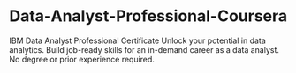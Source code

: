 # Data-Analyst-Professional-Coursera


IBM Data Analyst Professional Certificate
Unlock your potential in data analytics. Build job-ready skills for an in-demand career as a data analyst. No degree or prior experience required.
